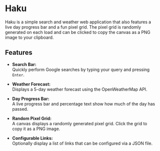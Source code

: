 # Haku

Haku is a simple search and weather web application that also features a live day progress bar and a fun pixel grid. The pixel grid is randomly generated on each load and can be clicked to copy the canvas as a PNG image to your clipboard.

## Features

- **Search Bar:**  
  Quickly perform Google searches by typing your query and pressing `Enter`.

- **Weather Forecast:**  
  Displays a 5-day weather forecast using the OpenWeatherMap API.

- **Day Progress Bar:**  
  A live progress bar and percentage text show how much of the day has passed.

- **Random Pixel Grid:**  
  A canvas displays a randomly generated pixel grid. Click the grid to copy it as a PNG image.

- **Configurable Links:**  
  Optionally display a list of links that can be configured via a JSON file.